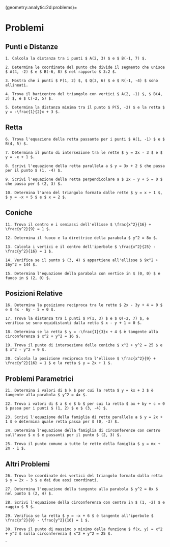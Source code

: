 (geometry:analytic:2d:problems)=
# Problemi

## Punti e Distanze

```{exercise}
1. Calcola la distanza tra i punti $ A(2, 3) $ e $ B(-1, 7) $.
```

```{exercise}
2. Determina le coordinate del punto che divide il segmento che unisce $ A(4, -2) $ e $ B(-6, 8) $ nel rapporto $ 3:2 $.
```

```{exercise}
3. Mostra che i punti $ P(1, 2) $, $ Q(3, 6) $ e $ R(-1, -4) $ sono allineati.
```

```{exercise}
4. Trova il baricentro del triangolo con vertici $ A(2, -1) $, $ B(4, 3) $, e $ C(-2, 5) $.
```

```{exercise}
5. Determina la distanza minima tra il punto $ P(5, -2) $ e la retta $ y = -\frac{1}{2}x + 3 $.
```

## Retta

```{exercise}
6. Trova l'equazione della retta passante per i punti $ A(1, -1) $ e $ B(4, 5) $.
```

```{exercise}
7. Determina il punto di intersezione tra le rette $ y = 2x - 3 $ e $ y = -x + 1 $.
```

```{exercise}
8. Scrivi l'equazione della retta parallela a $ y = 3x + 2 $ che passa per il punto $ (1, -4) $.
```

```{exercise}
9. Scrivi l'equazione della retta perpendicolare a $ 2x - y + 5 = 0 $ che passa per $ (2, 3) $.
```

```{exercise}
10. Determina l'area del triangolo formato dalle rette $ y = x + 1 $, $ y = -x + 5 $ e $ x = 2 $.
```

## Coniche

```{exercise}
11. Trova il centro e i semiassi dell'ellisse $ \frac{x^2}{16} + \frac{y^2}{9} = 1 $.
```

```{exercise}
12. Determina il fuoco e la direttrice della parabola $ y^2 = 8x $.
```

```{exercise}
13. Calcola i vertici e il centro dell'iperbole $ \frac{x^2}{25} - \frac{y^2}{16} = 1 $.
```

```{exercise}
14. Verifica se il punto $ (3, 4) $ appartiene all'ellisse $ 9x^2 + 16y^2 = 144 $.
```

```{exercise}
15. Determina l'equazione della parabola con vertice in $ (0, 0) $ e fuoco in $ (2, 0) $.
```

## Posizioni Relative

```{exercise}
16. Determina la posizione reciproca tra le rette $ 2x - 3y + 4 = 0 $ e $ 4x - 6y - 5 = 0 $.
```

```{exercise}
17. Trova la distanza tra i punti $ P(1, 3) $ e $ Q(-2, 7) $, e verifica se sono equidistanti dalla retta $ x - y + 1 = 0 $.
```

```{exercise}
18. Determina se la retta $ y = -\frac{1}{3}x + 4 $ è tangente alla circonferenza $ x^2 + y^2 = 16 $.
```

```{exercise}
19. Trova il punto di intersezione delle coniche $ x^2 + y^2 = 25 $ e $ x^2 - y^2 = 9 $.
```

```{exercise}
20. Calcola la posizione reciproca tra l'ellisse $ \frac{x^2}{9} + \frac{y^2}{16} = 1 $ e la retta $ y = 2x + 1 $.
```

## Problemi Parametrici

```{exercise}
21. Determina i valori di $ k $ per cui la retta $ y = kx + 3 $ è tangente alla parabola $ y^2 = 4x $.
```

```{exercise}
22. Trova i valori di $ a $ e $ b $ per cui la retta $ ax + by + c = 0 $ passa per i punti $ (1, 2) $ e $ (3, -4) $.
```

```{exercise}
23. Scrivi l'equazione della famiglia di rette parallele a $ y = 2x + 1 $ e determina quale retta passa per $ (0, -3) $.
```

```{exercise}
24. Determina l'equazione della famiglia di circonferenze con centro sull'asse $ x $ e passanti per il punto $ (2, 3) $.
```

```{exercise}
25. Trova il punto comune a tutte le rette della famiglia $ y = mx + 2m - 1 $.
```

## Altri Problemi

```{exercise}
26. Trova le coordinate dei vertici del triangolo formato dalla retta $ y = 2x - 3 $ e dai due assi coordinati.
```

```{exercise}
27. Determina l'equazione della tangente alla parabola $ y^2 = 8x $ nel punto $ (2, 4) $.
```

```{exercise}
28. Scrivi l'equazione della circonferenza con centro in $ (1, -2) $ e raggio $ 5 $.
```

```{exercise}
29. Verifica se la retta $ y = -x + 6 $ è tangente all'iperbole $ \frac{x^2}{9} - \frac{y^2}{16} = 1 $.
```

```{exercise}
30. Trova il punto di massimo o minimo della funzione $ f(x, y) = x^2 + y^2 $ sulla circonferenza $ x^2 + y^2 = 25 $.
```
`

